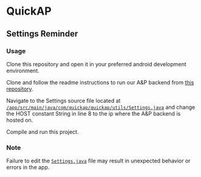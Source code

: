# QuickAP


## Settings Reminder

### Usage
Clone this repository and open it in your preferred android development environment.

Clone and follow the readme instructions to run our A&P backend from [this repository](https://github.com/Quick-AP/AP-Server).

Navigate to the Settings source file located at [`/app/src/main/java/com/quickap/quickap/utils/Settings.java`](./app/src/main/java/com/quickap/quickap/utils/Settings.java#L8) and change the HOST constant String in line 8 to the ip where the A&P backend is hosted on.

Compile and run this project.

### Note
Failure to edit the [`Settings.java`](./app/src/main/java/com/quickap/quickap/utils/Settings.java#L8) file may result in unexpected behavior or errors in the app.
